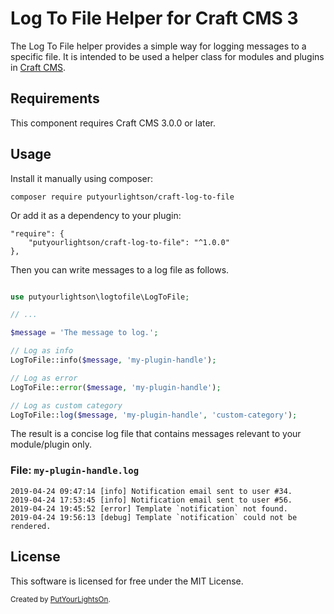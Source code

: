 # Log To File Helper for Craft CMS 3

The Log To File helper provides a simple way for logging messages to a specific file. It is intended to be used a helper class for modules and plugins in [Craft CMS](https://craftcms.com/).

## Requirements

This component requires Craft CMS 3.0.0 or later.

## Usage

Install it manually using composer:

```
composer require putyourlightson/craft-log-to-file
```

Or add it as a dependency to your plugin:

```
"require": {
    "putyourlightson/craft-log-to-file": "^1.0.0"
},
```
Then you can write messages to a log file as follows.

```php

use putyourlightson\logtofile\LogToFile;

// ...

$message = 'The message to log.';

// Log as info
LogToFile::info($message, 'my-plugin-handle');

// Log as error
LogToFile::error($message, 'my-plugin-handle');

// Log as custom category
LogToFile::log($message, 'my-plugin-handle', 'custom-category');
```

The result is a concise log file that contains messages relevant to your module/plugin only.

### File: `my-plugin-handle.log`

```
2019-04-24 09:47:14 [info] Notification email sent to user #34.
2019-04-24 17:53:45 [info] Notification email sent to user #56.
2019-04-24 19:45:52 [error] Template `notification` not found.
2019-04-24 19:56:13 [debug] Template `notification` could not be rendered.
```

## License

This software is licensed for free under the MIT License.

<small>Created by [PutYourLightsOn](https://putyourlightson.com/).</small>
